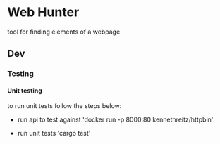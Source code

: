 # Web Hunter

tool for finding elements of a webpage

## Dev

### Testing

#### Unit testing

to run unit tests follow the steps below:

- run api to test against 'docker run -p 8000:80 kennethreitz/httpbin'

- run unit tests 'cargo test'
